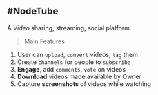 #NodeTube
---

A *Video* sharing, streaming, social platform.

>Main Features
1. User can `upload`, `convert` videos, `tag` them
2. Create `channels` for people to `subscribe`
3. **Engage**, add `comments`, `vote` on videos
4. **Download** videos made available by Owner
5. Capture **screenshots** of videos while watching



